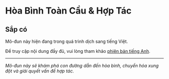 # Hòa Bình Toàn Cầu & Hợp Tác

## Sắp có

Mô-đun này hiện đang trong quá trình dịch sang tiếng Việt.

Để truy cập nội dung đầy đủ, vui lòng tham khảo [phiên bản tiếng Anh](../../en/05_GlobalPeace_Cooperation/README.md).

---

*Mô-đun này sẽ khám phá con đường dẫn đến hòa bình, chuyển hóa xung đột và giải quyết vấn đề hợp tác.*
